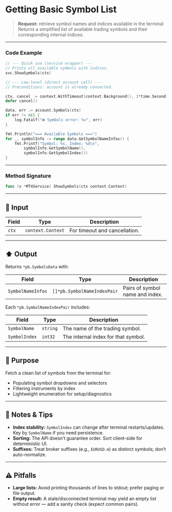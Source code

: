 # Getting Basic Symbol List

> **Request:** retrieve symbol names and indices available in the terminal
> Returns a simplified list of available trading symbols and their corresponding internal indices.

---

### Code Example

```go
// --- Quick use (service wrapper) ---
// Prints all available symbols with indices.
svc.ShowSymbols(ctx)

// --- Low-level (direct account call) ---
// Preconditions: account is already connected.

ctx, cancel := context.WithTimeout(context.Background(), 3*time.Second)
defer cancel()

data, err := account.Symbols(ctx)
if err != nil {
    log.Fatalf("❌ Symbols error: %v", err)
}

fmt.Println("=== Available Symbols ===")
for _, symbolInfo := range data.GetSymbolNameInfos() {
    fmt.Printf("Symbol: %s, Index: %d\n",
        symbolInfo.GetSymbolName(),
        symbolInfo.GetSymbolIndex())
}

```

---

### Method Signature

```go
func (s *MT4Service) ShowSymbols(ctx context.Context)
```

---

## 🔽 Input

| Field | Type              | Description                   |
| ----- | ----------------- | ----------------------------- |
| `ctx` | `context.Context` | For timeout and cancellation. |

---

## ⬆️ Output

Returns `*pb.SymbolsData` with:

| Field             | Type                        | Description                     |
| ----------------- | --------------------------- | ------------------------------- |
| `SymbolNameInfos` | `[]*pb.SymbolNameIndexPair` | Pairs of symbol name and index. |

Each `*pb.SymbolNameIndexPair` includes:

| Field         | Type     | Description                         |
| ------------- | -------- | ----------------------------------- |
| `SymbolName`  | `string` | The name of the trading symbol.     |
| `SymbolIndex` | `int32`  | The internal index for that symbol. |

---

## 🎯 Purpose

Fetch a clean list of symbols from the terminal for:

* Populating symbol dropdowns and selectors
* Filtering instruments by index
* Lightweight enumeration for setup/diagnostics

---

## 🧩 Notes & Tips

* **Index stability:** `SymbolIndex` can change after terminal restarts/updates. Key by `SymbolName` if you need persistence.
* **Sorting:** The API doesn’t guarantee order. Sort client-side for deterministic UI.
* **Suffixes:** Treat broker suffixes (e.g., `EURUSD.m`) as distinct symbols; don’t auto-normalize.

---

## ⚠️ Pitfalls

* **Large lists:** Avoid printing thousands of lines to stdout; prefer paging or file output.
* **Empty result:** A stale/disconnected terminal may yield an empty list without error — add a sanity check (expect common pairs).
